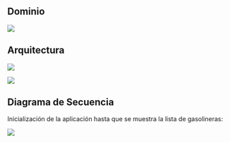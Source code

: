## Dominio
                                                
![](https://www.plantuml.com/plantuml/proxy?src=https://raw.githubusercontent.com/isunican/App-Gasolineras-2024/refs/heads/main/Docs/Models/dominio.puml)

## Arquitectura

![](https://www.plantuml.com/plantuml/proxy?src=https://raw.githubusercontent.com/isunican/App-Gasolineras-2024/refs/heads/main/Docs/Models/arquitectura.puml)

![](https://www.plantuml.com/plantuml/proxy?src=https://raw.githubusercontent.com/isunican/App-Gasolineras-2024/refs/heads/main/Docs/Models/clases.puml)

## Diagrama de Secuencia

Inicialización de la aplicación hasta que se muestra la lista de gasolineras:

![](https://www.plantuml.com/plantuml/proxy?src=https://raw.githubusercontent.com/isunican/App-Gasolineras-2024/refs/heads/main/Docs/Models/secuencia.puml)

